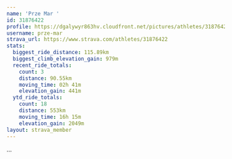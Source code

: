 ```yaml
---
name: 'Prze Mar '
id: 31876422
profile: https://dgalywyr863hv.cloudfront.net/pictures/athletes/31876422/22548952/3/large.jpg
username: prze-mar
strava_url: https://www.strava.com/athletes/31876422
stats:
  biggest_ride_distance: 115.89km
  biggest_climb_elevation_gain: 979m
  recent_ride_totals:
    count: 3
    distance: 90.55km
    moving_time: 02h 41m
    elevation_gain: 441m
  ytd_ride_totals:
    count: 18
    distance: 553km
    moving_time: 16h 15m
    elevation_gain: 2049m
layout: strava_member
--- 
```

...

